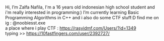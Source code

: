 Hi, I’m Zalfa Nafila,
I'm a 16 years old indonesian high school student and i'm really interested in programming:)
I’m currently learning Basic Programming Algorithms in C++ and i also do some CTF stuff:D
find me on ig : @noobiesst.exe  
a place where i play CTF : https://rasyidmf.com/Users/?id=1349  
typing >> https://10fastfingers.com/user/2392727/  

